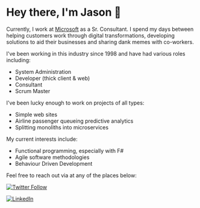 # Hey there, I'm Jason 👋

Currently, I work at [Microsoft](https://microsoft.com) as a Sr. Consultant. I spend my days between helping customers work through digital transformations, developing solutions to aid their businesses and sharing dank memes with co-workers. 

I've been working in this industry since 1998 and have had various roles including: 
- System Administration
- Developer (thick client & web)
- Consultant
- Scrum Master

I've been lucky enough to work on projects of all types:

- Simple web sites
- Airline passenger queueing predictive analytics
- Splitting monoliths into microservices

My current interests include:

- Functional programming, especially with F#
- Agile software methodologies
- Behaviour Driven Development

Feel free to reach out via at any of the places below:

[![Twitter Follow](https://img.shields.io/twitter/follow/jtucker?style=flat-square&color=blue)](https://twitter.com/jtucker)

[![LinkedIn](https://img.shields.io/badge/LinkedIn-Let's%20Connect-blue)](https://linkedin.com/in/jatucke)




